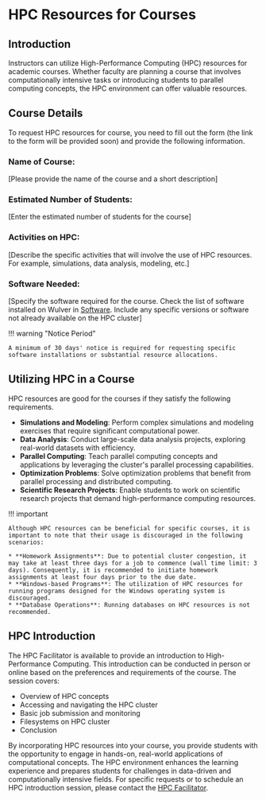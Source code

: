 # HPC Resources for Courses

## Introduction
Instructors can utilize High-Performance Computing (HPC) resources for academic courses. Whether faculty are planning a course that involves computationally intensive tasks or introducing students to parallel computing concepts, the HPC environment can offer valuable resources.

## Course Details
To request HPC resources for course, you need to fill out the form (the link to the form will be provided soon) and provide the following information. 

### Name of Course:
[Please provide the name of the course and a short description]

### Estimated Number of Students:
[Enter the estimated number of students for the course]

### Activities on HPC:
[Describe the specific activities that will involve the use of HPC resources. For example, simulations, data analysis, modeling, etc.]

### Software Needed:
[Specify the software required for the course. Check the list of software installed on Wulver in [Software](../Software/index.md#software-list). Include any specific versions or software not already available on the HPC cluster] 

!!! warning "Notice Period"

    A minimum of 30 days' notice is required for requesting specific software installations or substantial resource allocations.

## Utilizing HPC in a Course
HPC resources are good for the courses if they satisfy the following requirements.

* **Simulations and Modeling**:
Perform complex simulations and modeling exercises that require significant computational power.
* **Data Analysis**:
Conduct large-scale data analysis projects, exploring real-world datasets with efficiency.
* **Parallel Computing**:
Teach parallel computing concepts and applications by leveraging the cluster's parallel processing capabilities.
* **Optimization Problems**:
Solve optimization problems that benefit from parallel processing and distributed computing.
* **Scientific Research Projects**:
Enable students to work on scientific research projects that demand high-performance computing resources.

!!! important

    Although HPC resources can be beneficial for specific courses, it is important to note that their usage is discouraged in the following scenarios:

    * **Homework Assignments**: Due to potential cluster congestion, it may take at least three days for a job to commence (wall time limit: 3 days). Consequently, it is recommended to initiate homework assignments at least four days prior to the due date.
    * **Windows-based Programs**: The utilization of HPC resources for running programs designed for the Windows operating system is discouraged.
    * **Database Operations**: Running databases on HPC resources is not recommended.

## HPC Introduction
The HPC Facilitator is available to provide an introduction to High-Performance Computing. This introduction can be conducted in person or online based on the preferences and requirements of the course. The session covers:

* Overview of HPC concepts
* Accessing and navigating the HPC cluster
* Basic job submission and monitoring
* Filesystems on HPC cluster
* Conclusion

By incorporating HPC resources into your course, you provide students with the opportunity to engage in hands-on, real-world applications of computational concepts. The HPC environment enhances the learning experience and prepares students for challenges in data-driven and computationally intensive fields. For specific requests or to schedule an HPC introduction session, please contact the [HPC Facilitator](contact.md).






